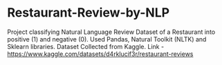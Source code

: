 # Restaurant-Review-by-NLP
Project classifying Natural Language Review Dataset of a Restaurant into positive (1) and negative (0).
Used Pandas, Natural Toolkit (NLTK) and Sklearn libraries.
Dataset Collected from Kaggle. Link -https://www.kaggle.com/datasets/d4rklucif3r/restaurant-reviews
